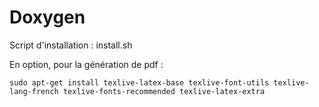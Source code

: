 # Doxygen

Script d'installation : install.sh

En option, pour la génération de pdf :
```
sudo apt-get install texlive-latex-base texlive-font-utils texlive-lang-french texlive-fonts-recommended texlive-latex-extra
```
